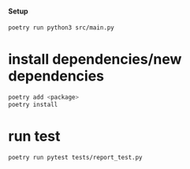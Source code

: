 #### Setup

```bash
poetry run python3 src/main.py
```

# install dependencies/new dependencies
```bash
poetry add <package>
poetry install
```

# run test
```bash
poetry run pytest tests/report_test.py
```